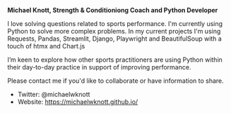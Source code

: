 **Michael Knott, Strength & Conditioniong Coach and Python Developer**

I love solving questions related to sports performance. I'm currently using Python to solve more complex problems. In my current projects I'm using Requests, Pandas, Streamlit, Django, Playwright and BeautifulSoup with a touch of htmx and Chart.js

I’m keen to explore how other sports practitioners are using Python within their day-to-day practice in support of improving performance. 

Please contact me if you'd like to collaborate or have information to share.

 - Twitter: @michaelwknott
 - Website: https://michaelwknott.github.io/


<!---
michaelwknott/michaelwknott is a ✨ special ✨ repository because its `README.md` (this file) appears on your GitHub profile.
You can click the Preview link to take a look at your changes.
--->

